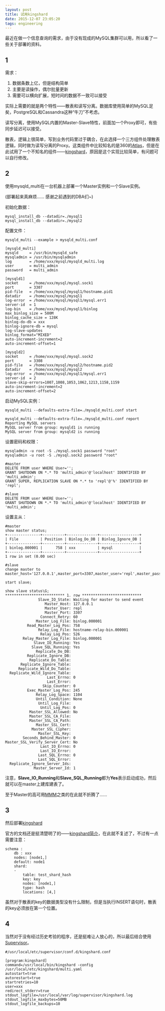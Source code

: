 ```yaml
---
layout: post
title: 试用kingshard
date: 2015-12-07 23:05:20
tags: engineering
---
```


最近在做一个信息查询的需求，由于没有现成的MySQL集群可以用，所以看了一些关于部署的资料。

## 1

需求：

1. 数据条数上亿，但是结构简单
2. 主要是读操作，偶尔批量更新
3. 需要可以横向扩展，短时间的数据不一致可以接受

实际上需要的就是两个特性——散表和读写分离。数据库使用简单的MySQL足矣，PostgreSQL和Cassandra这种“牛刀”不考虑。

读写分离，使用MySQL内置的Master-Slave特性，前面加一个Proxy即可，有些同步延迟可以接受。

散表，逻辑上很简单，写到业务代码里过于耦合，在此选择一个三方组件处理散表逻辑，同时做为读写分离的Proxy。这类组件中比较知名的是360的[Atlas](https://github.com/Qihoo360/Atlas)，但是在此试用了一个不知名的组件——[kingshard](https://github.com/flike/kingshard)，原因是这个实现比较简单，有问题可以自行修改。

## 2

使用mysqld_multi在一台机器上部署一个Master实例和一个Slave实例。

(部署起来真麻烦…… 感谢之前遇到的DBA们~)

初始化数据：

```plain
mysql_install_db --datadir=./mysql1
mysql_install_db --datadir=./mysql2
```

配置文件：

```plain
mysqld_multi --example > mysqld_multi.conf
```

```plain
[mysqld_multi]
mysqld     = /usr/bin/mysqld_safe
mysqladmin = /usr/bin/mysqladmin
log        = /home/xxx/mysql/mysqld_multi.log
user       = multi_admin
password   = multi_admin

[mysqld1]
socket     = /home/xxx/mysql/mysql.sock1
port       = 3307
pid-file   = /home/xxx/mysql/mysql1/hostname.pid1
datadir    = /home/xxx/mysql/mysql1
log-error  = /home/xxx/mysql/mysql1/mysql.err1
server-id  = 1
log-bin    = /home/xxx/mysql/mysql1/binlog
max_binlog_size = 500M
binlog_cache_size = 128K
binlog-do-db = xxx
binlog-ignore-db = mysql
log-slave-updates
binlog_format="MIXED"
auto-increment-increment=2
auto-increment-offset=1

[mysqld2]
socket     = /home/xxx/mysql/mysql.sock2
port       = 3308
pid-file   = /home/xxx/mysql/mysql2/hostname.pid2
datadir    = /home/xxx/mysql/mysql2
log-error  = /home/xxx/mysql/mysql1/mysql.err1
server-id  = 2
slave-skip-errors=1007,1008,1053,1062,1213,1158,1159
auto-increment-increment=2
auto-increment-offset=2
```

启动MySQL实例：

```plain
mysqld_multi --defaults-extra-file=./mysqld_multi.conf start

mysqld_multi --defaults-extra-file=./mysqld_multi.conf report
Reporting MySQL servers
MySQL server from group: mysqld1 is running
MySQL server from group: mysqld2 is running
```

设置密码和权限：

```plain
mysqladmin -u root -S ./mysql.sock1 password "root"
mysqladmin -u root -S ./mysql.sock2 password "root"

#master
DELETE FROM user WHERE User='';
GRANT SHUTDOWN ON *.* TO 'multi_admin'@'localhost' IDENTIFIED BY 'multi_admin';
GRANT SUPER, REPLICATION SLAVE ON *.* to 'repl'@'%' IDENTIFIED BY 'repl';

#slave
DELETE FROM user WHERE User='';
GRANT SHUTDOWN ON *.* TO 'multi_admin'@'localhost' IDENTIFIED BY 'multi_admin';

```

设置主从：

```plain
#master
show master status;
+---------------+----------+--------------+------------------+
| File          | Position | Binlog_Do_DB | Binlog_Ignore_DB |
+---------------+----------+--------------+------------------+
| binlog.000001 |      758 | xxx          | mysql            |
+---------------+----------+--------------+------------------+
1 row in set (0.00 sec)

#slave
change master to master_host='127.0.0.1',master_port=3307,master_user='repl',master_password='repl',master_log_file='binlog.000001',master_log_pos=758;

start slave;

show slave status\G;
*************************** 1. row ***************************
               Slave_IO_State: Waiting for master to send event
                  Master_Host: 127.0.0.1
                  Master_User: repl
                  Master_Port: 3307
                Connect_Retry: 60
              Master_Log_File: binlog.000001
          Read_Master_Log_Pos: 758
               Relay_Log_File: hostname-relay-bin.000001
                Relay_Log_Pos: 526
        Relay_Master_Log_File: binlog.000001
             Slave_IO_Running: Yes
            Slave_SQL_Running: Yes
              Replicate_Do_DB:
          Replicate_Ignore_DB:
           Replicate_Do_Table:
       Replicate_Ignore_Table:
      Replicate_Wild_Do_Table:
  Replicate_Wild_Ignore_Table:
                   Last_Errno: 0
                   Last_Error:
                 Skip_Counter: 0
          Exec_Master_Log_Pos: 245
              Relay_Log_Space: 1104
              Until_Condition: None
               Until_Log_File:
                Until_Log_Pos: 0
           Master_SSL_Allowed: No
           Master_SSL_CA_File:
           Master_SSL_CA_Path:
              Master_SSL_Cert:
            Master_SSL_Cipher:
               Master_SSL_Key:
        Seconds_Behind_Master: 0
Master_SSL_Verify_Server_Cert: No
                Last_IO_Errno: 0
                Last_IO_Error:
               Last_SQL_Errno: 0
               Last_SQL_Error:
  Replicate_Ignore_Server_Ids:
             Master_Server_Id: 1

```
注意，**Slave\_IO\_Running**和**Slave\_SQL\_Running**都为**Yes**表示启动成功，然后就可以在master上建库建表了。

至于Master的高可用[MMM](http://mysql-mmm.org/)之类的在此就不折腾了……

## 3

然后部署[kingshard](https://github.com/flike/kingshard)

官方的文档还是挺清楚明了的——[kingshard简介](https://github.com/flike/kingshard/blob/master/README_ZH.md)，在此就不复述了，不过有一点需要注意：

```plain
schema :
    db : xxx
    nodes: [node1,]
    default: node1
    shard:
    -
        table: test_shard_hash
        key: key
        nodes: [node1,]
        type: hash
        locations: [4,]
```

虽然对于散表的key的数据类型没有什么限制，但是当执行INSERT语句时，散表的key必须放在第一个位置。

## 4

当然对于没有经过历史考验的程序，还是挺难让人放心的，所以最后结合使用[Supervisor](http://supervisord.org/)。

```plain
#/usr/local/etc/supervisor/conf.d/kingshard.conf

[program:kingshard]
command=/usr/local/bin/kingshard -config /usr/local/etc/kingshard/multi.yaml
autostart=true
autorestart=true
startretries=10
user=xxx
redirect_stderr=true
stdout_logfile=/usr/local/var/log/supervisor/kingshard.log
stdout_logfile_maxbytes=50MB
stdout_logfile_backups=10
```

